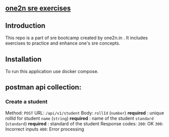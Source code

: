 ## [one2n sre exercises](https://one2n.io/sre-bootcamp/sre-bootcamp-exercises)

## Introduction

This repo is a part of sre bootcamp created by one2n.in . It includes exercises to practice and enhance one's sre concepts. 

## Installation 

To run this application use docker compose. 

## postman api collection: 

### Create a student 

Method: `POST`
URL: `/api/v1/student`
Body: 
`rollId` (`number`) **required** : unique rollId for student 
`name` (`string`) **required** : name of the student 
`standard` (`standard`) **required** : standard of the student
Response codes: 
`200`: OK
`300`: Incorrect inputs
`400`: Error processing 

